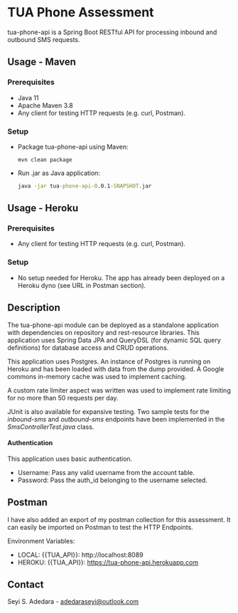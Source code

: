 ﻿# TUA Phone Assessment
tua-phone-api is a Spring Boot RESTful API for processing inbound and outbound SMS requests.

## Usage - Maven

### Prerequisites

* Java 11
* Apache Maven 3.8
* Any client for testing HTTP requests (e.g. curl, Postman).

### Setup

* Package tua-phone-api using Maven:
  ```maven
  mvn clean package
  ```

* Run .jar as Java application:
  ```cmd
  java -jar tua-phone-api-0.0.1-SNAPSHOT.jar
  ```

## Usage - Heroku

### Prerequisites

* Any client for testing HTTP requests (e.g. curl, Postman).

### Setup

* No setup needed for Heroku. The app has already been deployed on a Heroku dyno (see URL in Postman section).

## Description
The tua-phone-api module can be deployed as a standalone application with dependencies on repository and rest-resource libraries.
This application uses Spring Data JPA and QueryDSL (for dynamic SQL query definitions) for database access and CRUD operations.

This application uses Postgres. An instance of Postgres is running on Heroku and has been loaded with data from the dump provided.
A Google commons in-memory cache was used to implement caching.

A custom rate limiter aspect was written was used to implement rate limiting for no more than 50 requests per day.

JUnit is also available for expansive testing.
Two sample tests for the *inbound-sms* and *outbound-sms* endpoints have been implemented in the *SmsControllerTest.java* class.

#### Authentication
This application uses basic authentication.
* Username: Pass any valid username from the account table.
* Password: Pass the auth_id belonging to the username selected.

## Postman
I have also added an export of my postman collection for this assessment. It can easily be imported on Postman to test the HTTP Endpoints.

Environment Variables:
* LOCAL: {{TUA_API}}: http://localhost:8089
* HEROKU:  {{TUA_API}}: https://tua-phone-api.herokuapp.com

## Contact
Seyi S. Adedara - adedaraseyi@outlook.com

